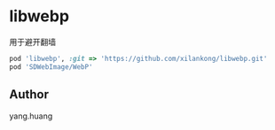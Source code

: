 # libwebp

用于避开翻墙

```ruby
pod 'libwebp', :git => 'https://github.com/xilankong/libwebp.git'
pod 'SDWebImage/WebP'
```

## Author

yang.huang

